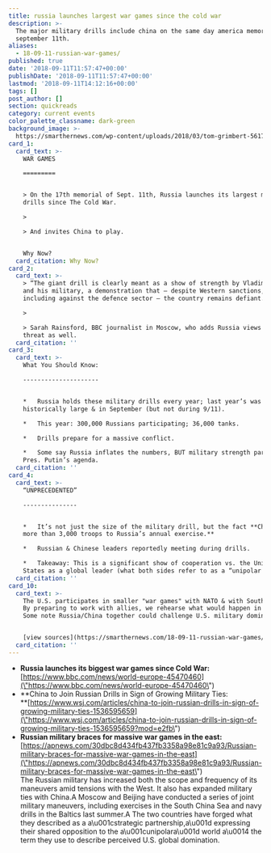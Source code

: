 ```yaml
---
title: russia launches largest war games since the cold war
description: >-
  The major military drills include china on the same day america memorializes
  september 11th.
aliases:
  - 18-09-11-russian-war-games/
published: true
date: '2018-09-11T11:57:47+00:00'
publishDate: '2018-09-11T11:57:47+00:00'
lastmod: '2018-09-11T14:12:16+00:00'
tags: []
post_author: []
section: quickreads
category: current events
color_palette_classname: dark-green
background_image: >-
  https://smarthernews.com/wp-content/uploads/2018/03/tom-grimbert-561706-unsplash-scaled.jpg
card_1:
  card_text: >-
    WAR GAMES

    =========


    > On the 17th memorial of Sept. 11th, Russia launches its largest military
    drills since The Cold War.

    > 

    > And invites China to play.


    Why Now?
  card_citation: Why Now?
card_2:
  card_text: >-
    > “The giant drill is clearly meant as a show of strength by Vladimir Putin
    and his military, a demonstration that – despite Western sanctions,
    including against the defence sector – the country remains defiant.”

    > 

    > Sarah Rainsford, BBC journalist in Moscow, who adds Russia views NATO as a
    threat as well.
  card_citation: ''
card_3:
  card_text: >-
    What You Should Know:

    ---------------------


    *   Russia holds these military drills every year; last year’s was also
    historically large & in September (but not during 9/11).

    *   This year: 300,000 Russians participating; 36,000 tanks.

    *   Drills prepare for a massive conflict.

    *   Some say Russia inflates the numbers, BUT military strength part of
    Pres. Putin’s agenda.
  card_citation: ''
card_4:
  card_text: >-
    “UNPRECEDENTED”

    ---------------


    *   It’s not just the size of the military drill, but the fact **China added
    more than 3,000 troops to Russia’s annual exercise.**

    *   Russian & Chinese leaders reportedly meeting during drills.

    *   Takeaway: This is a significant show of cooperation vs. the United
    States as a global leader (what both sides refer to as a “unipolar world”).
  card_citation: ''
card_10:
  card_text: >-
    The U.S. participates in smaller "war games" with NATO & with South Korea.
    By preparing to work with allies, we rehearse what would happen in a crisis.
    Some note Russia/China together could challenge U.S. military dominance.


    [view sources](https://smarthernews.com/18-09-11-russian-war-games/)
  card_citation: ''
---
```

*   **Russia launches its biggest war games since Cold War:**  
    [https://www.bbc.com/news/world-europe-45470460](\"https://www.bbc.com/news/world-europe-45470460\")
*   **China to Join Russian Drills in Sign of Growing Military Ties:  
    **[https://www.wsj.com/articles/china-to-join-russian-drills-in-sign-of-growing-military-ties-1536595659](\"https://www.wsj.com/articles/china-to-join-russian-drills-in-sign-of-growing-military-ties-1536595659?mod=e2fb\")
*   **Russian military braces for massive war games in the east:**  
    [https://apnews.com/30dbc8d434fb437fb3358a98e81c9a93/Russian-military-braces-for-massive-war-games-in-the-east](\"https://apnews.com/30dbc8d434fb437fb3358a98e81c9a93/Russian-military-braces-for-massive-war-games-in-the-east\")  
    The Russian military has increased both the scope and frequency of its maneuvers amid tensions with the West. It also has expanded military ties with China.A Moscow and Beijing have conducted a series of joint military maneuvers, including exercises in the South China Sea and navy drills in the Baltics last summer.A The two countries have forged what they described as a a\\u001cstrategic partnership,a\\u001d expressing their shared opposition to the a\\u001cunipolara\\u001d world a\\u0014 the term they use to describe perceived U.S. global domination.